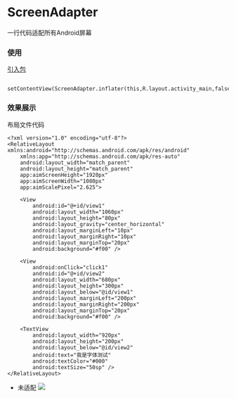 # ScreenAdapter
一行代码适配所有Android屏幕
### 使用
[引入包](https://jitpack.io/#ReshapeDream/ScreenAdapter)
```
 setContentView(ScreenAdapter.inflater(this,R.layout.activity_main,false));
```

### 效果展示
布局文件代码
```
<?xml version="1.0" encoding="utf-8"?>
<RelativeLayout xmlns:android="http://schemas.android.com/apk/res/android"
    xmlns:app="http://schemas.android.com/apk/res-auto"
    android:layout_width="match_parent"
    android:layout_height="match_parent"
    app:aimScreenHeight="1920px"
    app:aimScreenWidth="1080px"
    app:aimScalePixel="2.625">

    <View
        android:id="@+id/view1"
        android:layout_width="1060px"
        android:layout_height="80px"
        android:layout_gravity="center_horizontal"
        android:layout_marginLeft="10px"
        android:layout_marginRight="10px"
        android:layout_marginTop="20px"
        android:background="#f00" />

    <View
        android:onClick="click1"
        android:id="@+id/view2"
        android:layout_width="680px"
        android:layout_height="300px"
        android:layout_below="@id/view1"
        android:layout_marginLeft="200px"
        android:layout_marginRight="200px"
        android:layout_marginTop="20px"
        android:background="#f00" />

    <TextView
        android:layout_width="920px"
        android:layout_height="200px"
        android:layout_below="@id/view2"
        android:text="我是字体测试"
        android:textColor="#000"
        android:textSize="50sp" />
</RelativeLayout>
```
- 未适配
![](https://upload-images.jianshu.io/upload_images/11008950-c10d4bc064ed6dee.png?imageMogr2/auto-orient/strip%7CimageView2/2/w/1240)

